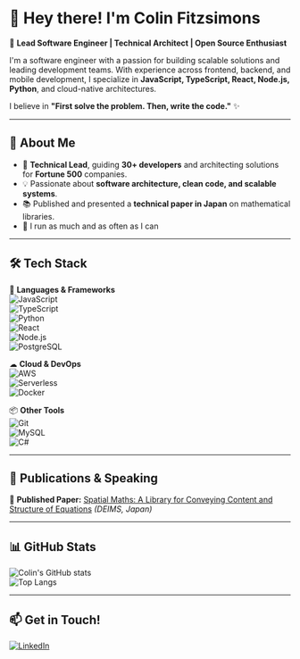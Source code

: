 # 👋 Hey there! I'm Colin Fitzsimons  
🚀 **Lead Software Engineer | Technical Architect | Open Source Enthusiast**  

I'm a software engineer with a passion for building scalable solutions and leading development teams. With experience across frontend, backend, and mobile development, I specialize in **JavaScript, TypeScript, React, Node.js, Python**, and cloud-native architectures.  

I believe in **"First solve the problem. Then, write the code."** ✨  

---

## 🔹 About Me  
- 🎯 **Technical Lead**, guiding **30+ developers** and architecting solutions for **Fortune 500** companies.  
- 💡 Passionate about **software architecture, clean code, and scalable systems**.  
- 📚 Published and presented a **technical paper in Japan** on mathematical libraries.  
- 🏃 I run as much and as often as I can

---

## 🛠️ Tech Stack  

🚀 **Languages & Frameworks**  
![JavaScript](https://img.shields.io/badge/-JavaScript-F7DF1E?style=flat&logo=javascript&logoColor=black)  
![TypeScript](https://img.shields.io/badge/-TypeScript-3178C6?style=flat&logo=typescript&logoColor=white)  
![Python](https://img.shields.io/badge/-Python-3776AB?style=flat&logo=python&logoColor=white)  
![React](https://img.shields.io/badge/-React-61DAFB?style=flat&logo=react&logoColor=black)  
![Node.js](https://img.shields.io/badge/-Node.js-339933?style=flat&logo=node.js&logoColor=white)  
![PostgreSQL](https://img.shields.io/badge/-PostgreSQL-4169E1?style=flat&logo=postgresql&logoColor=white)  

☁ **Cloud & DevOps**  
![AWS](https://img.shields.io/badge/-AWS-232F3E?style=flat&logo=amazon-aws&logoColor=white)  
![Serverless](https://img.shields.io/badge/-Serverless-F1502F?style=flat&logo=serverless&logoColor=white)  
![Docker](https://img.shields.io/badge/-Docker-2496ED?style=flat&logo=docker&logoColor=white)  

📦 **Other Tools**  
![Git](https://img.shields.io/badge/-Git-F05032?style=flat&logo=git&logoColor=white)  
![MySQL](https://img.shields.io/badge/-MySQL-4479A1?style=flat&logo=mysql&logoColor=white)  
![C#](https://img.shields.io/badge/-C%23-239120?style=flat&logo=c-sharp&logoColor=white)  

---

## 📝 Publications & Speaking  
📖 **Published Paper:** [Spatial Maths: A Library for Conveying Content and Structure of Equations](#) *(DEIMS, Japan)*  

---

## 📊 GitHub Stats  
![Colin's GitHub stats](https://github-readme-stats.vercel.app/api?username=CFitzsimons&show_icons=true&theme=tokyonight)  
![Top Langs](https://github-readme-stats.vercel.app/api/top-langs/?username=CFitzsimons&layout=compact&theme=tokyonight)  

---

## 📫 Get in Touch!  
[![LinkedIn](https://img.shields.io/badge/-LinkedIn-0A66C2?style=flat&logo=linkedin&logoColor=white)](https://www.linkedin.com/in/cfitzsimons)  
